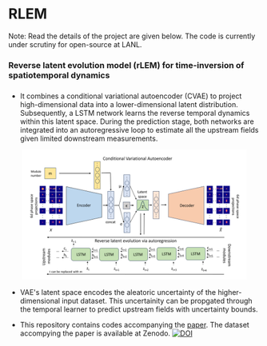 # RLEM
Note: Read the details of the project are given below. The code is currently under scrutiny for open-source at LANL.
### Reverse latent evolution model (rLEM) for time-inversion of spatiotemporal dynamics
##### 
- It combines a conditional variational autoencoder (CVAE) to project high-dimensional data into a lower-dimensional latent distribution. Subsequently, a LSTM network learns the reverse temporal dynamics within this latent space. During the prediction stage, both networks are integrated into an autoregressive loop to estimate all the upstream fields given limited downstream measurements.

<p align="center">
  <img src="images/model.png" width="450" height="260" />
</p>

- VAE's latent space encodes the aleatoric uncertainty of the higher-dimensional input dataset. This uncertainity can be propgated through the temporal learner to predict upstream fields with uncertainty bounds.

- This repository contains codes accompanying the [paper](https://arxiv.org/abs/2408.07847). The dataset accompying the paper is available at Zenodo.  <a href="https://doi.org/10.5281/zenodo.10819001"><img src="https://zenodo.org/badge/DOI/10.5281/zenodo.10819001.svg" alt="DOI"></a>
